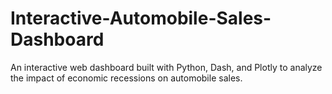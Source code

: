 # Interactive-Automobile-Sales-Dashboard
An interactive web dashboard built with Python, Dash, and Plotly to analyze the impact of economic recessions on automobile sales.
